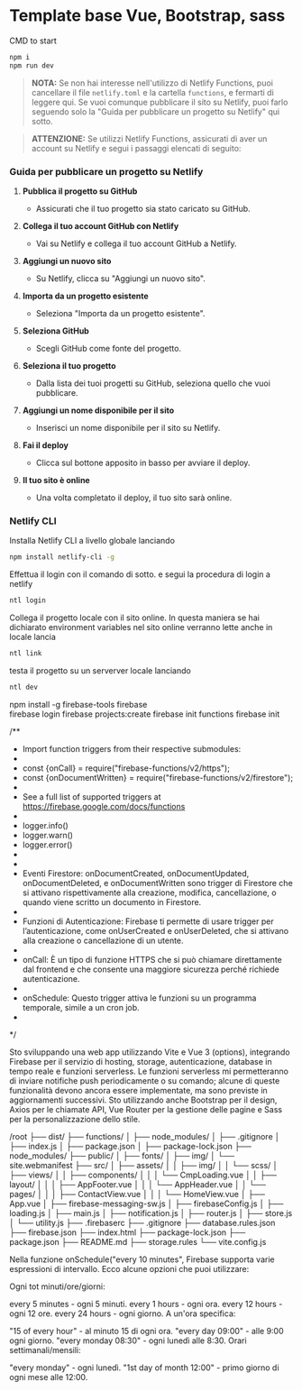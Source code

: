 # Template base Vue, Bootstrap, sass
CMD to start
```sh
npm i
npm run dev
```

> **NOTA:** Se non hai interesse nell'utilizzo di Netlify Functions, puoi cancellare il file `netlify.toml` e la cartella `functions`, e fermarti di leggere qui. Se vuoi comunque pubblicare il sito su Netlify, puoi farlo seguendo solo la "Guida per pubblicare un progetto su Netlify" qui sotto.

> **ATTENZIONE:** Se utilizzi Netlify Functions, assicurati di aver un account su Netlify e segui i passaggi elencati di seguito:

### Guida per pubblicare un progetto su Netlify

1. **Pubblica il progetto su GitHub**
   - Assicurati che il tuo progetto sia stato caricato su GitHub.

2. **Collega il tuo account GitHub con Netlify**
   - Vai su Netlify e collega il tuo account GitHub a Netlify.

3. **Aggiungi un nuovo sito**
   - Su Netlify, clicca su "Aggiungi un nuovo sito".

4. **Importa da un progetto esistente**
   - Seleziona "Importa da un progetto esistente".

5. **Seleziona GitHub**
   - Scegli GitHub come fonte del progetto.

6. **Seleziona il tuo progetto**
   - Dalla lista dei tuoi progetti su GitHub, seleziona quello che vuoi pubblicare.

7. **Aggiungi un nome disponibile per il sito**
   - Inserisci un nome disponibile per il sito su Netlify.

8. **Fai il deploy**
   - Clicca sul bottone apposito in basso per avviare il deploy.

9. **Il tuo sito è online**
   - Una volta completato il deploy, il tuo sito sarà online.

### Netlify CLI
Installa Netlify CLI a livello globale lanciando
```sh
npm install netlify-cli -g
```

Effettua il login con il comando di sotto. e segui la procedura di login a netlify
```sh
ntl login
```

Collega il progetto locale con il sito online. 
In questa maniera se hai dichiarato environment variables nel sito online verranno lette anche in locale
lancia
```sh
ntl link
```

testa il progetto su un serverver locale lanciando
```sh
ntl dev
```

npm install -g firebase-tools
firebase      
firebase login
firebase projects:create
firebase init functions 
firebase init         

/**
 * Import function triggers from their respective submodules:
 *
 * const {onCall} = require("firebase-functions/v2/https");
 * const {onDocumentWritten} = require("firebase-functions/v2/firestore");
 *
 * See a full list of supported triggers at https://firebase.google.com/docs/functions
 * 
 * logger.info()
 * logger.warn()
 * logger.error()
 * 
 * 
 * Eventi Firestore: onDocumentCreated, onDocumentUpdated, onDocumentDeleted, e onDocumentWritten sono trigger di Firestore che si attivano rispettivamente alla creazione, modifica, cancellazione, o quando viene scritto un documento in Firestore.
 *
 * Funzioni di Autenticazione: Firebase ti permette di usare trigger per l’autenticazione, come onUserCreated e onUserDeleted, che si attivano alla creazione o cancellazione di un utente.
 *
 * onCall: È un tipo di funzione HTTPS che si può chiamare direttamente dal frontend e che consente una maggiore sicurezza perché richiede autenticazione.
 *
 * onSchedule: Questo trigger attiva le funzioni su un programma temporale, simile a un cron job.
 * 
 */

Sto sviluppando una web app utilizzando Vite e Vue 3 (options), integrando Firebase per il servizio di hosting, storage, autenticazione, database in tempo reale e funzioni serverless. Le funzioni serverless mi permetteranno di inviare notifiche push periodicamente o su comando; alcune di queste funzionalità devono ancora essere implementate, ma sono previste in aggiornamenti successivi. Sto utilizzando anche Bootstrap per il design, Axios per le chiamate API, Vue Router per la gestione delle pagine e Sass per la personalizzazione dello stile.

 /root
  ├── dist/
  ├── functions/
  │     ├── node_modules/
  │     ├── .gitignore
  │     ├── index.js
  │     ├── package.json
  │     ├── package-lock.json
  ├── node_modules/
  ├── public/
  │     ├── fonts/
  │     ├── img/
  │     └── site.webmanifest
  ├── src/
  │     ├── assets/
  │     │     ├── img/
  │     │     └── scss/
  │     ├── views/
  │     │     ├── components/
  │     │     │     └── CmpLoading.vue
  │     │     ├── layout/
  │     │     │     ├── AppFooter.vue
  │     │     │     └── AppHeader.vue
  │     │     └── pages/
  │     │     │     ├── ContactView.vue
  │     │     │     └── HomeView.vue
  │     ├── App.vue
  │     ├── firebase-messaging-sw.js
  │     ├── firebaseConfig.js
  │     ├── loading.js
  │     ├── main.js
  │     ├── notification.js
  │     ├── router.js
  │     ├── store.js
  │     └── utility.js
  ├── .firebaserc
  ├── .gitignore
  ├── database.rules.json
  ├── firebase.json
  ├── index.html
  ├── package-lock.json
  ├── package.json
  ├── README.md
  ├── storage.rules
  └── vite.config.js



Nella funzione onSchedule("every 10 minutes", Firebase supporta varie espressioni di intervallo. Ecco alcune opzioni che puoi utilizzare:

Ogni tot minuti/ore/giorni:

every 5 minutes - ogni 5 minuti.
every 1 hours - ogni ora.
every 12 hours - ogni 12 ore.
every 24 hours - ogni giorno.
A un'ora specifica:

"15 of every hour" - al minuto 15 di ogni ora.
"every day 09:00" - alle 9:00 ogni giorno.
"every monday 08:30" - ogni lunedì alle 8:30.
Orari settimanali/mensili:

"every monday" - ogni lunedì.
"1st day of month 12:00" - primo giorno di ogni mese alle 12:00.
